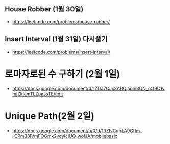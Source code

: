 ## House Robber (1월 30일) 
- https://leetcode.com/problems/house-robber/

## Insert Interval (1월 31일) 다시풀기
- https://leetcode.com/problems/insert-interval/
# 로마자로된 수 구하기 (2월 1일)
- https://docs.google.com/document/d/1ZDJ7CJx3ARQjaphi3QN_r4f9C1vmjZkIamTLZpassTE/edit

# Unique Path(2월 2일)
- https://docs.google.com/document/u/0/d/1RZIvCqpLA9GRm-_CPm38IVmFOGmk2vqylcjUQ_wolJA/mobilebasic